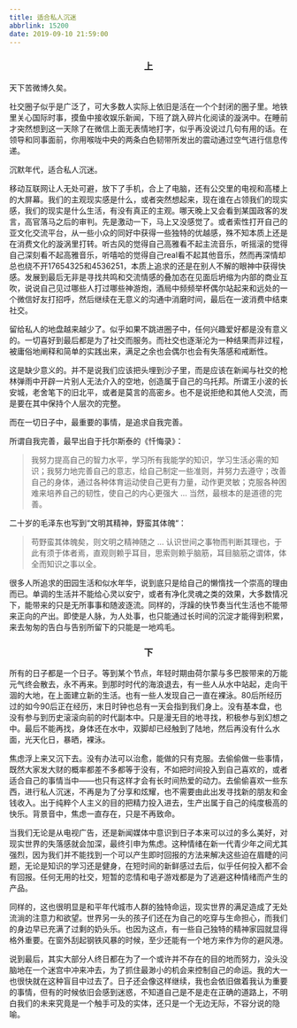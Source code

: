 ```yaml
---
title: 适合私人沉迷
abbrlink: 15200
date: 2019-09-10 21:59:00
---
```


<!-- <img src="/images/bd-idk.gif" alt="pic" title="Dylan, 1966" width=50% height=50% /> -->

### <center>上</center>

天下苦微博久矣。

社交圈子似乎是广泛了，可大多数人实际上依旧是活在一个个封闭的圈子里。地铁里关心国际时事，摸鱼中接收娱乐新闻，下班了跳入碎片化阅读的漩涡中。在睡前才突然想到这一天除了在微信上面无表情地打字，似乎再没说过几句有用的话。在领导和同事面前，你用喉咙中央的两条白色韧带所发出的震动通过空气进行信息传递。

沉默年代，适合私人沉迷。

移动互联网让人无处可避，放下了手机，合上了电脑，还有公交里的电视和高楼上的大屏幕。我们的主观现实感是什么，或者突然想起来，现在谁在占领我们的现实感，我们的现实是什么生活，有没有真正的主观。哪天晚上又会看到某国政客的发言，高官落马之后的审判。先是激动一下，马上又没感觉了。或者索性打开自己的亚文化交流平台，从一些小众的同好中获得一些独特的优越感，殊不知本质上还是在消费文化的漩涡里打转。听古风的觉得自己高雅看不起主流音乐，听摇滚的觉得自己深刻看不起高雅音乐，听嘻哈的觉得自己real看不起其他音乐，然而再深情却总也绕不开17654325和4536251，本质上追求的还是在别人不解的眼神中获得快感。发展到最后无非是寻找共鸣和交流情感的叠加态在见面后坍缩为内部的商业互吹，说说自己见过哪些人打过哪些神游炮，酒局中频频举杯偶尔站起来和远处的一个微信好友打招呼，然后继续在无意义的沟通中消磨时间，最后在一波消费中结束社交。

留给私人的地盘越来越少了。似乎如果不跳进圈子中，任何兴趣爱好都是没有意义的。一切喜好到最后都是为了社交而服务。而社交也逐渐沦为一种结果而非过程，被庸俗地阐释和简单的实践出来，满足之余也会偶尔也会有失落感和戒断性。

这是缺少意义的。并不是说我们应该把头埋到沙子里，而是应该在新闻与社交的枪林弹雨中开辟一片别人无法介入的空地，创造属于自己的乌托邦。所谓王小波的长安城，老舍笔下的旧北平，或者是莫言的高密乡。也不是说拒绝和其他人交流，而是要在其中保持个人层次的完整。

而在一切日子中，最重要的事情，是追求自我完善。

所谓自我完善，最早出自于托尔斯泰的《忏悔录》：
> 我努力提高自己的智力水平，学习所有我能学的知识，学习生活必需的知识；我努力地完善自己的意志，给自己制定一些准则，并努力去遵守；改善自己的身体，通过各种体育运动使自己更有力量，动作更灵敏；克服各种困难来培养自己的韧性，使自己的内心更强大 … 当然，最根本的是道德的完善。

二十岁的毛泽东也写到“文明其精神，野蛮其体魄“：
> 苟野蛮其体魄矣，则文明之精神随之 … 认识世间之事物而判断其理也，于此有须于体者焉，直观则赖乎耳目，思索则赖乎脑筋，耳目脑筋之谓体，体全而知识之事以全。

很多人所追求的田园生活和似水年华，说到底只是给自己的懒惰找一个崇高的理由而已。单调的生活并不能给心灵以安宁，或者有净化灵魂之类的效果，大多数情况下，能带来的只是无所事事和随波逐流。同样的，浮躁的快节奏当代生活也不能带来正向的产出。即使是人脉，为人处事，也只能通过长时间的沉淀才能得到积累，来去匆匆的告白与告别所留下的只能是一地鸡毛。

### <center>下</center>

所有的日子都是一个日子。等到某个节点，年轻时期由荷尔蒙与多巴胺带来的万能元气终会散去，永不再来。到那时时代的海浪退去，有一些人从水中站起，走向干涸的大地，在上面建立新的生活。也有一些人发现自己一直在裸泳。80后所经历过的如今90后正在经历，末日时钟也总有一天会指到我们身上。没有基本盘，也没有参与到历史滚滚向前的时代副本中。只是漫无目的地寻找，积极参与到幻想之中。最后不能再找，身体还在水中，双脚却已经触到了陆地，然后再没有什么水面，光天化日，暴晒，裸泳。

焦虑浮上来又沉下去。没有办法可以治愈，能做的只有克服。去偷偷做一些事情，既然大家发大财的概率都差不多都等于没有，不如把时间投入到自己喜欢的，或者适合自己的事情当中——也只有这样才会有长时间热爱的动力。去偷偷喜欢一些东西，进行私人沉迷，不再是为了分享和炫耀，也不需要由此出发寻找新的朋友和金钱收入。出于纯粹个人主义的目的把精力投入进去，生产出属于自己的纯度极高的快乐。背景音中，焦虑一直存在，只是不再致命。

当我们无论是从电视广告，还是新闻媒体中意识到日子本来可以过的多么美好，对现实世界的失落感就会加深，最终引申为焦虑。这种情绪在新一代青少年之间尤其强烈，因为我们并不能找到一个可以产生即时回报的方法来解决这些迫在眉睫的问题，无论是知识的学习还是健身，在短时间的新鲜感过去后，似乎任何投入都不会有回报。任何无用的社交，短暂的恋情和电子游戏都是为了逃避这种情绪而产生的产品。

同样的，这也很明显是和平年代城市人群的独特命运，现实世界的满足造成了无处流淌的注意力和欲望。世界另一头的孩子们还在为自己的吃穿与生命担心，而我们的身边早已充满了过剩的奶头乐。也因为这点，有一些自己独特的精神家园就显得格外重要。在窗外刮起钢铁风暴的时候，至少还能有一个地方来作为你的避风港。

说到最后，其实大部分人终日都在为了一个或许并不存在的目的地而努力，没头没脑地在一个迷宫中冲来冲去，为了抓住最渺小的机会来控制自己的命运。我的大一也很快就在这种盲目中过去了。日子还会像这样继续，我也会依旧做着我认为重要的事情，但有的时候依旧会感到迷惑，不知道自己是不是走在正确的道路上，不明白我们的未来究竟是一个触手可及的实体，还只是一个无边无际，不容分说的隐喻。





